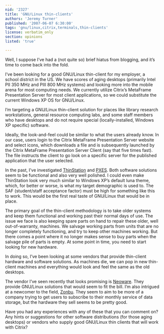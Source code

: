 ```yaml
---
nid: '2327'
title: 'GNU/Linux thin-clients'
authors: 'Jeremy Turner'
published: '2007-06-07 6:30:00'
tags: 'gnu/linux,citrix,terminals,thin-clients'
license: verbatim_only
section: opinions
listed: 'true'

---
```

Well, I suppose I’ve had a (not quite so) brief hiatus from blogging, and it’s time to come back into the fold.

I’ve been looking for a good GNU/Linux thin-client for my employer, a school district in the US. We have scores of aging desktops (primarily Intel PII 350 MHz and PIII 800 MHz systems) and looking more into the mobile arena for most computing needs. We currently utilize Citrix’s MetaFrame Presentation Server for most client applications, so we could substitute the current Windows XP OS for GNU/Linux.

I’m targeting a GNU/Linux thin-client solution for places like library research workstations, general resource computing labs, and some staff members who have desktops and do not require special (locally-installed, Windows XP specific) software.

Ideally, the look-and-feel could be similar to what the users already know. In our case, users login to the Citrix MetaFrame Presentation Server website and select icons, which downloads a file and is subsequently launched by the Citrix MetaFrame Presentation Server Client (say that five times fast). The file instructs the client to go look on a specific server for the published application that the user selected.

In the past, I’ve investigated [ThinStation](http://thinstation.sf.net) and [PXES](http://pxes.sf.net). Both software solutions seem to be functional and also very well polished. I could even make ThinStation look very much similar to Windows XP’s default luna theme, which, for better or worse, is what my target demographic is used to. The SAF (student/staff acceptance factor) must be high for something like this to work. This would be the first real taste of GNU/Linux that would be in place.

The primary goal of the thin-client methodology is to take older systems and keep them functional and working past their normal days of use. The issue we face is also keeping spare parts on hand to repair these older, well out-of-warranty, machines. We salvage working parts from units that are no longer completely functioning, and try to keep other machines working. But there comes a point where it no longer makes sense to buy parts when the salvage pile of parts is empty. At some point in time, you need to start looking for new hardware.

In doing so, I’ve been looking at some vendors that provide thin-client hardware and software solutions. As machines die, we can pop in new thin-client machines and everything would look and feel the same as the old desktops.

The vendor I’ve seen recently that looks promising is [Neoware](http://www.neoware.com). They provide GNU/Linux solutions that would seem to fit the bill. I’m also intrigued at a newcomer to the field, [Zonbu](http://www.zonbu.com). They seem to aim to be more of a company trying to get users to subscribe to their monthly service of data storage, but the hardware they sell seems to be pretty good.

Have you had any experiences with any of these that you can comment on? Any hints or suggestions for other software distributions (for those aging desktops) or vendors who supply good GNU/Linux thin clients that will work with Citrix?

